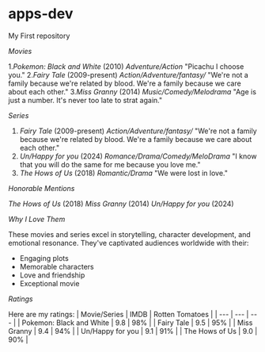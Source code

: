 # apps-dev
My First repository

*Movies*

1._Pokemon: Black and White_ (2010)
_Adventure/Action_
"Picachu I choose you."
2._Fairy Tale_ (2009-present)
_Action/Adventure/fantasy/_
"We're not a family because we're related by blood. We're a family because we care about each other."
3._Miss Granny_ (2014)
_Music/Comedy/Melodrama_
"Age is just a number. It's never too late to strat again."

*Series*

1. _Fairy Tale_ (2009-present)
_Action/Adventure/fantasy/_
"We're not a family because we're related by blood. We're a family because we care about each other."
2. _Un/Happy for you_ (2024)
_Romance/Drama/Comedy/MeloDrama_
"I know that you will do the same for me because you love me."
3. _The Hows of Us_ (2018)
_Romantic/Drama_
"We were lost in love."

*Honorable Mentions*

_The Hows of Us_ (2018)
_Miss Granny_ (2014)
_Un/Happy for you_ (2024)



*Why I Love Them*

These movies and series excel in storytelling, character development, and emotional resonance. They've captivated audiences worldwide with their:
- Engaging plots
- Memorable characters
- Love and friendship 
- Exceptional movie

*Ratings*

Here are my ratings:
| Movie/Series | IMDB | Rotten Tomatoes |
| --- | --- | --- |
|  Pokemon: Black and White | 9.8 | 98% |
| Fairy Tale | 9.5 | 95% |
| Miss Granny | 9.4 | 94% |
| Un/Happy for you | 9.1 | 91% |
| The Hows of Us | 9.0 | 90% |

